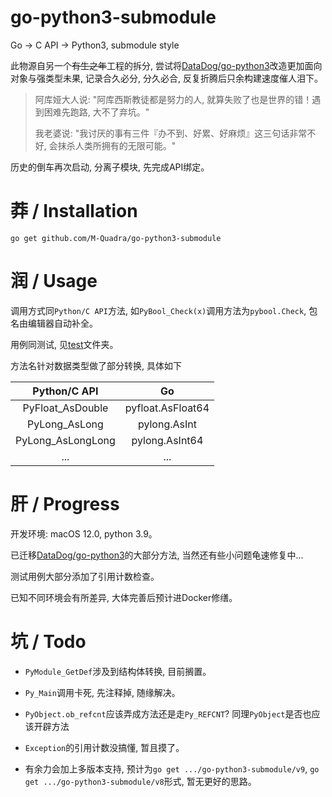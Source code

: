 # go-python3-submodule

Go -> C API -> Python3, submodule style

此物源自另一个<del>有生之年</del>工程的拆分, 尝试将[DataDog/go-python3](https://github.com/DataDog/go-python3)改造更加面向对象与强类型未果, 记录合久必分, 分久必合, 反复折腾后只余构建速度催人泪下。

> 阿库娅大人说: "阿库西斯教徒都是努力的人, 就算失败了也是世界的错！遇到困难先跑路, 大不了弃坑。"
> 
> 我老婆说: "我讨厌的事有三件『办不到、好累、好麻烦』这三句话非常不好, 会抹杀人类所拥有的无限可能。"

历史的倒车再次启动, 分离子模块, 先完成API绑定。

# 莽 / Installation

```
go get github.com/M-Quadra/go-python3-submodule
```

# 润 / Usage

调用方式同`Python/C API`方法, 如`PyBool_Check(x)`调用方法为`pybool.Check`, 包名由编辑器自动补全。

用例同测试, 见[test](./test)文件夹。

方法名针对数据类型做了部分转换, 具体如下

Python/C API | Go
:---:|:---:
PyFloat_AsDouble | pyfloat.AsFloat64
PyLong_AsLong | pylong.AsInt
PyLong_AsLongLong | pylong.AsInt64
... | ...

# 肝 / Progress

开发环境: macOS 12.0, python 3.9。

已迁移[DataDog/go-python3](https://github.com/DataDog/go-python3)的大部分方法, 当然还有些小问题龟速修复中...

测试用例大部分添加了引用计数检查。

已知不同环境会有所差异, 大体完善后预计进Docker修缮。

# 坑 / Todo

- `PyModule_GetDef`涉及到结构体转换, 目前搁置。

- `Py_Main`调用卡死, 先注释掉, 随缘解决。

- `PyObject.ob_refcnt`应该弄成方法还是走`Py_REFCNT`? 同理`PyObject`是否也应该开辟方法

- `Exception`的引用计数没搞懂, 暂且摸了。

- 有余力会加上多版本支持, 预计为`go get .../go-python3-submodule/v9`, `go get .../go-python3-submodule/v8`形式, 暂无更好的思路。
